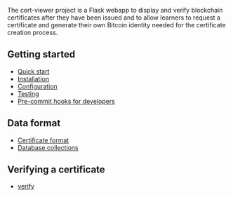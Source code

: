 
The cert-viewer project is a Flask webapp to display and verify blockchain certificates after they have been issued and
to allow learners to request a certificate and generate their own Bitcoin identity needed for the certificate creation
 process. 

Getting started
---------------

- [Quick start](docker.md)
- [Installation](installation.md)
- [Configuration](configuration.md)
- [Testing](testing.md)
- [Pre-commit hooks for developers](precommit.md)


Data format
-----------

- [Certificate format](CERTIFICATE.md)
- [Database collections](database_collections.md)


Verifying a certificate
------------------------

- [verify](verify.md)
